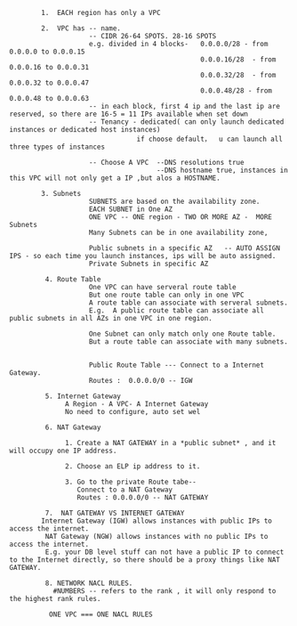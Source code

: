             1.  EACH region has only a VPC      
            
            2.  VPC has -- name.
                        -- CIDR 26-64 SPOTS. 28-16 SPOTS
                        e.g. divided in 4 blocks-   0.0.0.0/28 - from 0.0.0.0 to 0.0.0.15
                                                    0.0.0.16/28  - from 0.0.0.16 to 0.0.0.31
                                                    0.0.0.32/28  - from 0.0.0.32 to 0.0.0.47
                                                    0.0.0.48/28 - from 0.0.0.48 to 0.0.0.63
                        -- in each block, first 4 ip and the last ip are reserved, so there are 16-5 = 11 IPs available when set down
                        -- Tenancy - dedicated( can only launch dedicated instances or dedicated host instances)
                                    if choose default，  u can launch all three types of instances
                                    
                        -- Choose A VPC  --DNS resolutions true
                                         --DNS hostname true, instances in this VPC will not only get a IP ,but alos a HOSTNAME.
                                    
            3. Subnets
                        SUBNETS are based on the availability zone. 
                        EACH SUBNET in One AZ
                        ONE VPC -- ONE region - TWO OR MORE AZ -  MORE Subnets
                        Many Subnets can be in one availability zone,
                        
                        Public subnets in a specific AZ   -- AUTO ASSIGN IPS - so each time you launch instances, ips will be auto assigned.
                        Private Subnets in specific AZ 
                        
             4. Route Table
                        One VPC can have serveral route table
                        But one route table can only in one VPC
                        A route table can associate with serveral subnets. 
                        E.g.  A public route table can associate all public subnets in all AZs in one VPC in one region.
                        
                        One Subnet can only match only one Route table.
                        But a route table can associate with many subnets.
                        
                        
                        Public Route Table --- Connect to a Internet Gateway.
                        Routes :  0.0.0.0/0 -- IGW
                        
             5. Internet Gateway
                  A Region - A VPC- A Internet Gateway
                  No need to configure, auto set wel
                  
             6. NAT Gateway
                        
                  1. Create a NAT GATEWAY in a *public subnet* , and it will occupy one IP address.
                  
                  2. Choose an ELP ip address to it.
                  
                  3. Go to the private Route tabe--
                     Connect to a NAT Gateway
                     Routes : 0.0.0.0/0 -- NAT GATEWAY
                     
             7.  NAT GATEWAY VS INTERNET GATEWAY
            Internet Gateway (IGW) allows instances with public IPs to access the internet.
             NAT Gateway (NGW) allows instances with no public IPs to access the internet.
             E.g. your DB level stuff can not have a public IP to connect to the Internet directly, so there should be a proxy things like NAT GATEWAY.
             
             8. NETWORK NACL RULES.
               #NUMBERS -- refers to the rank , it will only respond to the highest rank rules.
               
              ONE VPC === ONE NACL RULES
             
             
                        
                        
                        
                        
